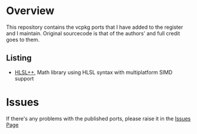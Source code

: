 # Overview
This repository contains the vcpkg ports that I have added to the register and I maintain. Original sourcecode is that of the authors' and full credit goes to them.

## Listing
- [HLSL++](https://github.com/redorav/hlslpp), Math library using HLSL syntax with multiplatform SIMD support

# Issues
If there's any problems with the published ports, please raise it in the [Issues Page](https://github.com/plekakis/vcpkg-ports/issues)
